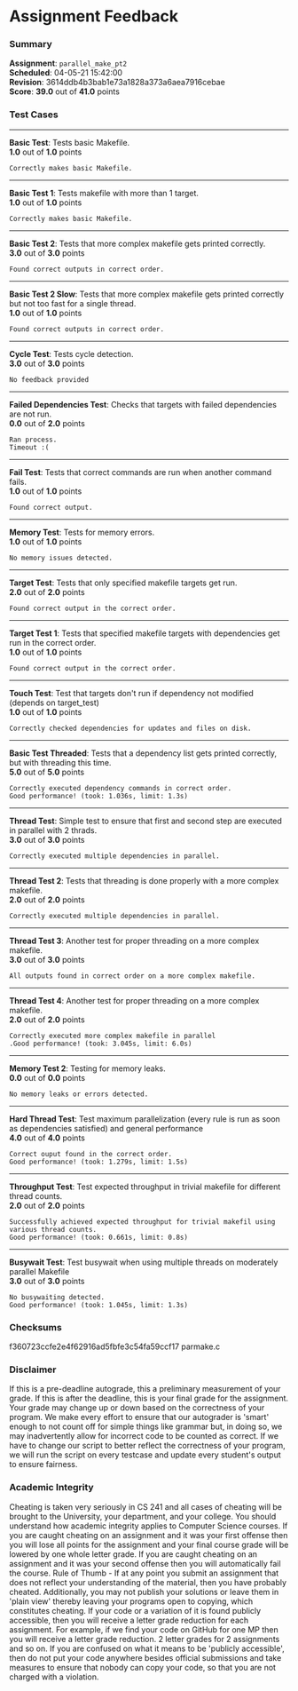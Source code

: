 # Assignment Feedback

### Summary

**Assignment**: `parallel_make_pt2`  
**Scheduled**: 04-05-21 15:42:00  
**Revision**: 3614ddb4b3bab1e73a1828a373a6aea7916cebae  
**Score**: **39.0** out of **41.0** points

### Test Cases
---

**Basic Test**: Tests basic Makefile.  
**1.0** out of **1.0** points
```
Correctly makes basic Makefile.
```
---

**Basic Test 1**: Tests makefile with more than 1 target.  
**1.0** out of **1.0** points
```
Correctly makes basic Makefile.
```
---

**Basic Test 2**: Tests that more complex makefile gets printed correctly.  
**3.0** out of **3.0** points
```
Found correct outputs in correct order.
```
---

**Basic Test 2 Slow**: Tests that more complex makefile gets printed correctly but not too fast for a single thread.  
**1.0** out of **1.0** points
```
Found correct outputs in correct order.
```
---

**Cycle Test**: Tests cycle detection.  
**3.0** out of **3.0** points
```
No feedback provided
```
---

**Failed Dependencies Test**: Checks that targets with failed dependencies are not run.  
**0.0** out of **2.0** points
```
Ran process.
Timeout :(
```
---

**Fail Test**: Tests that correct commands are run when another command fails.  
**1.0** out of **1.0** points
```
Found correct output.
```
---

**Memory Test**: Tests for memory errors.  
**1.0** out of **1.0** points
```
No memory issues detected.
```
---

**Target Test**: Tests that only specified makefile targets get run.  
**2.0** out of **2.0** points
```
Found correct output in the correct order.
```
---

**Target Test 1**: Tests that specified makefile targets with dependencies get run in the correct order.  
**1.0** out of **1.0** points
```
Found correct output in the correct order.
```
---

**Touch Test**: Test that targets don't run if dependency not modified (depends on target_test)  
**1.0** out of **1.0** points
```
Correctly checked dependencies for updates and files on disk.
```
---

**Basic Test Threaded**: Tests that a dependency list gets printed correctly, but with threading this time.  
**5.0** out of **5.0** points
```
Correctly executed dependency commands in correct order.
Good performance! (took: 1.036s, limit: 1.3s)
```
---

**Thread Test**: Simple test to ensure that first and second step are executed in parallel with 2 thrads.  
**3.0** out of **3.0** points
```
Correctly executed multiple dependencies in parallel.
```
---

**Thread Test 2**: Tests that threading is done properly with a more complex makefile.  
**2.0** out of **2.0** points
```
Correctly executed multiple dependencies in parallel.
```
---

**Thread Test 3**: Another test for proper threading on a more complex makefile.  
**3.0** out of **3.0** points
```
All outputs found in correct order on a more complex makefile.
```
---

**Thread Test 4**: Another test for proper threading on a more complex makefile.  
**2.0** out of **2.0** points
```
Correctly executed more complex makefile in parallel
.Good performance! (took: 3.045s, limit: 6.0s)
```
---

**Memory Test 2**: Testing for memory leaks.  
**0.0** out of **0.0** points
```
No memory leaks or errors detected.
```
---

**Hard Thread Test**: Test maximum parallelization (every rule is run as soon as dependencies satisfied) and general performance  
**4.0** out of **4.0** points
```
Correct ouput found in the correct order.
Good performance! (took: 1.279s, limit: 1.5s)
```
---

**Throughput Test**: Test expected throughput in trivial makefile for different thread counts.  
**2.0** out of **2.0** points
```
Successfully achieved expected throughput for trivial makefil using various thread counts.
Good performance! (took: 0.661s, limit: 0.8s)
```
---

**Busywait Test**: Test busywait when using multiple threads on moderately parallel Makefile  
**3.0** out of **3.0** points
```
No busywaiting detected.
Good performance! (took: 1.045s, limit: 1.3s)
```
### Checksums

f360723ccfe2e4f62916ad5fbfe3c54fa59ccf17 parmake.c


### Disclaimer
If this is a pre-deadline autograde, this a preliminary measurement of your grade.
If this is after the deadline, this is your final grade for the assignment.
Your grade may change up or down based on the correctness of your program.
We make every effort to ensure that our autograder is 'smart' enough to not count off
for simple things like grammar but, in doing so, we may inadvertently allow for
incorrect code to be counted as correct.
If we have to change our script to better reflect the correctness of your program,
we will run the script on every testcase and update every student's output to ensure fairness.



### Academic Integrity
Cheating is taken very seriously in CS 241 and all cases of cheating will be brought to the University, your department, and your college.
You should understand how academic integrity applies to Computer Science courses.
If you are caught cheating on an assignment and it was your first offense then you will lose all points for the assignment and your final course
grade will be lowered by one whole letter grade. If you are caught cheating on an assignment and it was your second offense then you will automatically fail the course.
Rule of Thumb - If at any point you submit an assignment that does not reflect your understanding of the material, then you have probably cheated.
Additionally, you may not publish your solutions or leave them in 'plain view' thereby leaving your programs open to copying, which constitutes cheating.
If your code or a variation of it is found publicly accessible, then you will receive a letter grade reduction for each assignment.
For example, if we find your code on GitHub for one MP then you will receive a letter grade reduction. 2 letter grades for 2 assignments and so on.
If you are confused on what it means to be 'publicly accessible', then do not put your code anywhere besides official submissions and take measures
to ensure that nobody can copy your code, so that you are not charged with a violation.


